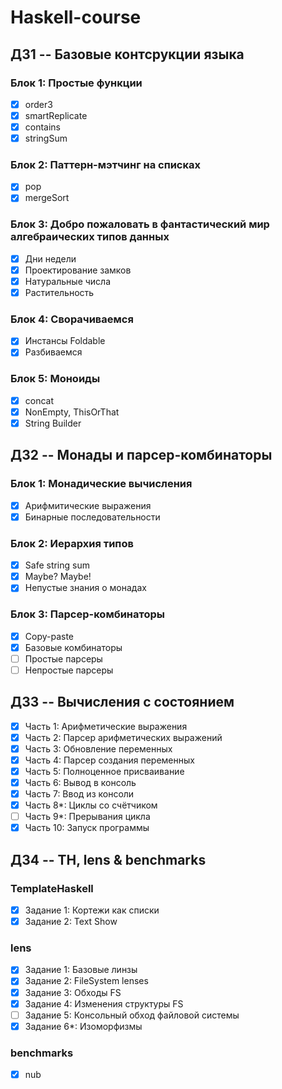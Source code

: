 # Haskell-course
## ДЗ1 -- Базовые контсрукции языка
### Блок 1: Простые функции
- [x] order3
- [x] smartReplicate
- [x] contains
- [x] stringSum

### Блок 2: Паттерн-мэтчинг на списках
- [x] pop
- [x] mergeSort

### Блок 3: Добро пожаловать в фантастический мир алгебраических типов данных
- [x] Дни недели
- [x] Проектирование замков
- [x] Натуральные числа
- [x] Растительность

### Блок 4: Сворачиваемся
- [x] Инстансы Foldable
- [x] Разбиваемся

### Блок 5: Моноиды
- [x] concat
- [x] NonEmpty, ThisOrThat
- [x] String Builder

## ДЗ2 -- Монады и парсер-комбинаторы
### Блок 1: Монадические вычисления
- [x] Арифмитические выражения
- [x] Бинарные последовательности

### Блок 2: Иерархия типов
- [x] Safe string sum
- [x] Maybe? Maybe!
- [x] Непустые знания о монадах

### Блок 3: Парсер-комбинаторы
- [x] Copy-paste
- [x] Базовые комбинаторы
- [ ] Простые парсеры
- [ ] Непростые парсеры

## ДЗ3 -- Вычисления с состоянием
- [x] Часть 1: Арифметические выражения
- [x] Часть 2: Парсер арифметических выражений
- [x] Часть 3: Обновление переменных
- [x] Часть 4: Парсер создания переменных
- [x] Часть 5: Полноценное присваивание
- [x] Часть 6: Вывод в консоль
- [x] Часть 7: Ввод из консоли
- [x] Часть 8*: Циклы со счётчиком
- [ ] Часть 9*: Прерывания цикла
- [x] Часть 10: Запуск программы

## ДЗ4 -- TH, lens & benchmarks
### TemplateHaskell
- [x] Задание 1: Кортежи как списки
- [x] Задание 2: Text Show

### lens
- [x] Задание 1: Базовые линзы
- [x] Задание 2: FileSystem lenses
- [x] Задание 3: Обходы FS
- [x] Задание 4: Изменения структуры FS
- [ ] Задание 5: Консольный обход файловой системы
- [x] Задание 6\*: Изоморфизмы

### benchmarks
- [x] nub